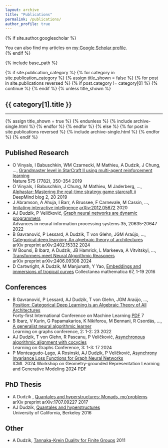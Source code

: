 ```yaml
---
layout: archive
title: "Publications"
permalink: /publications/
author_profile: true
---
```


{% if site.author.googlescholar %}
  <div class="wordwrap">You can also find my articles on <a href="{{site.author.googlescholar}}">my Google Scholar profile</a>.</div>
{% endif %}

{% include base_path %}

<!-- New style rendering if publication categories are defined -->
{% if site.publication_category %}
  {% for category in site.publication_category  %}
    {% assign title_shown = false %}
    {% for post in site.publications reversed %}
      {% if post.category != category[0] %}
        {% continue %}
      {% endif %}
      {% unless title_shown %}
        <h2>{{ category[1].title }}</h2><hr />
        {% assign title_shown = true %}
      {% endunless %}
      {% include archive-single.html %}
    {% endfor %}
  {% endfor %}
{% else %}
  {% for post in site.publications reversed %}
    {% include archive-single.html %}
  {% endfor %}
{% endif %}

## Published Research

- O Vinyals, I Babuschkin, WM Czarnecki, M Mathieu, A Dudzik, J Chung, ..., [Grandmaster level in StarCraft II using multi-agent reinforcement learning](https://www.nature.com/articles/s41586-019-1724-z)\
Nature 575 (7782), 350-354
	2019
- O Vinyals, I Babuschkin, J Chung, M Mathieu, M Jaderberg, ..., [Alphastar: Mastering the real-time strategy game starcraft ii](x)\
DeepMind blog 2, 20
	2019
- J Abramson, A Ahuja, I Barr, A Brussee, F Carnevale, M Cassin, ..., [Imitating interactive intelligence](x) [arXiv:2012.05672](https://arxiv.org/abs/2012.05672)
 	2020
- AJ Dudzik, P Veličković, [Graph neural networks are dynamic programmers]()\
Advances in neural information processing systems 35, 20635-20647
	2022
- B Gavranović, P Lessard, A Dudzik, T von Glehn, JGM Araújo, ..., [Categorical deep learning: An algebraic theory of architectures]()\
arXiv preprint arXiv:2402.15332
	2024
- W Bounsi, B Ibarz, A Dudzik, JB Hamrick, L Markeeva, A Vitvitskyi, ..., [Transformers meet Neural Algorithmic Reasoners]()\
arXiv preprint arXiv:2406.09308
	2024
- D Cartwright, A Dudzik, M Manjunath, Y Yao, [Embeddings and immersions of tropical curves]()
Collectanea mathematica 67, 1-19
	2016

## Conferences

- B Gavranović, P Lessard, AJ Dudzik, T von Glehn, JGM Araújo, ..., [Position: Categorical Deep Learning is an Algebraic Theory of All Architectures](https://openreview.net/forum?id=EIcxV7T0Sy)\
Forty-first International Conference on Machine Learning [PDF](https://openreview.net/pdf?id=EIcxV7T0Sy)
7
- B Ibarz, V Kurin, G Papamakarios, K Nikiforou, M Bennani, R Csordás, ..., [A generalist neural algorithmic learner]()\
Learning on graphs conference, 2: 1-2: 23
	2022
- AJ Dudzik, T von Glehn, R Pascanu, P Veličković, [Asynchronous algorithmic alignment with cocycles]()\
Learning on Graphs Conference, 3: 1-3: 17
	2024
- P Monteagudo-Lago, A Rosinski, AJ Dudzik, P Veličković, [Asynchrony Invariance Loss Functions for Graph Neural Networks]()\
ICML 2024 Workshop on Geometry-grounded Representation Learning and Generative Modeling
2024 [PDF](https://openreview.net/pdf?id=eeEMjpO2Kv)

## PhD Thesis

- A Dudzik , [Quantales and hyperstructures: Monads, mo'problems]()\
arXiv preprint arXiv:1707.09227
	2017
- AJ Dudzik, [Quantales and hyperstructures]()\
University of California, Berkeley
	2016

## Other

- A Dudzik, [Tannaka-Krein Duality for Finite Groups]() 
2011


